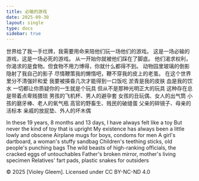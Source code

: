 ```yaml
---
title: 必输的游戏
date: 2025-09-30
layout: single
type: docs
sidebar: true
---
```

世界给了我一手烂牌，我需要用命来陪他们玩一场他们的游戏。
这是一场必输的游戏，这是一场必死的游戏。
从一开始你就被他们踩在了脚底。
他们渴求权利，你渴求的是食物。但食物不用力博得，你就什么都得不到。
动物园里玻璃的倒影隐射了我自己的影子
尽情鞭策我的懒惰吧，鞭不穿我的皮上的老茧。
在这个世界里分不清强奸和爱
我要被揍昏几次才能得到一口饭吃
淤青是我的皮肤
血是我的饮水
一切都让你质疑你的一生就是个玩具
但从不是那种光明正大的玩具
这种存在总是带着点卑贱猥琐 
男孩的飞机杯、男人的避孕套
女孩的丑玩偶、女人的出气筒
小孩的磨牙棒、老人的氧气瓶
高官的野畜生、贱民的破缝蛋
父亲的碎镜子、母亲的活标本
亲戚的放屁垫、外人的坏木偶



In these 19 years, 8 months and 13 days, I have always felt like a toy But never the kind of toy that is upright My existence has always been a little lowly and obscene Airplane mugs for boys, condoms for men A girl's dartboard, a woman's stuffy sandbag Children's teething sticks, old people's punching bags The wild beasts of high-ranking officials, the cracked eggs of untouchables Father's broken mirror, mother's living specimen Relatives' fart pads, plastic snakes for outsiders

© 2025 [Violey Gleem]. Licensed under CC BY-NC-ND 4.0